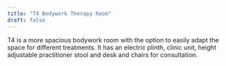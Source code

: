 ```yaml
---
title: "T4 Bodywork Therapy Room"
draft: false
---
```


T4 is a more spacious bodywork room with the option to easily adapt the space for different treatments. It has an electric plinth, clinic unit, height adjustable practitioner stool and desk and chairs for consultation.
